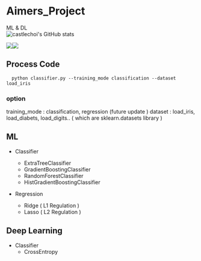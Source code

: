 # Aimers_Project  
ML & DL  
![castlechoi's GitHub stats](https://github-readme-stats.vercel.app/api?username=castlechoi&show_icons=true&theme=radical)


<img src="https://img.shields.io/badge/Python-3776AB?style=flat&logo=Python&logoColor=white"/><img src="https://img.shields.io/badge/PyTorch-EE4C2C?style=flat&logo=PyTorch&logoColor=white"/>

## Process Code
```
  python classifier.py --training_mode classification --dataset load_iris
```
### option
training_mode : classification, regression (future update )
dataset : load_iris, load_diabets, load_digits.. ( which are sklearn.datasets library )
  
## ML
- Classifier
  - ExtraTreeClassifier
  - GradientBoostingClassifier
  - RandomForestClassifier
  - HistGradientBoostingClassifier

- Regression
  - Ridge ( L1 Regulation )
  - Lasso ( L2 Regulation )

## Deep Learning
- Classifier
  - CrossEntropy
